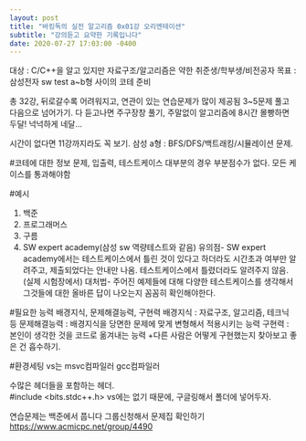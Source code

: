 ```yaml
---
layout: post
title: "바킹독의 실전 알고리즘 0x01강 오리엔테이션"
subtitle: "강의듣고 요약한 기록입니다"
date: 2020-07-27 17:03:00 -0400
---
```


대상 : C/C++을 알고 있지만 자료구조/알고리즘은 약한 취준생/학부생/비전공자
목표 : 삼성전자 sw test a~b형 사이의 코테 준비

총 32강, 뒤로갈수록 어려워지고,
연관이 있는 연습문제가 많이 제공됨
3~5문제 풀고 다음으로 넘어가기.
다 듣고나면 주구장창 풀기,
주말없이 알고리즘에 8시간 몰빵하면 두달!
넉넉하게 네달...

시간이 없다면 11강까지라도 꼭 보기.
삼성 a형 : BFS/DFS/백트래킹/시뮬레이션 문제.

#코테에 대한 정보
문제, 입출력, 테스트케이스
대부분의 경우 부분점수가 없다. 모든 케이스를 통과해야함

#예시
1. 백준 
2. 프로그래머스
3. 구름
4. SW expert academy(삼성 sw 역량테스트와 같음)
유의점- SW expert academy에서는 테스트케이스에서 틀린 것이 있다고 하더라도 시간초과 여부만 알려주고, 제출되었다는 안내만 나옴. 테스트케이스에서 틀렸더라도 알려주지 않음. (실제 시험장에서)
대처법- 주어진 예제들에 대해 다양한 테스트케이스를 생각해서 그것들에 대한 올바른 답이 나오는지 꼼꼼히 확인해야한다.

#필요한 능력
배경지식, 문제해결능력, 구현력
배경지식 : 자료구조, 알고리즘, 테크닉 등
문제해결능력 : 배경지식을 당면한 문제에 맞게 변형해서 적용시키는 능력
구현력 : 본인이 생각한 것을 코드로 옮겨내는 능력
+다른 사람은 어떻게 구현했는지 찾아보고 좋은 건 흡수하기.

#환경세팅
vs는 msvc컴파일러
gcc컴파일러

수많은 헤더들을 포함하는 헤더.    
#include <bits.stdc++.h>
vs에는 없기 때문에, 구글링해서 폴더에 넣어두자.

연습문제는 백준에서 풉니다
그룹신청해서 문제집 확인하기
https://www.acmicpc.net/group/4490


